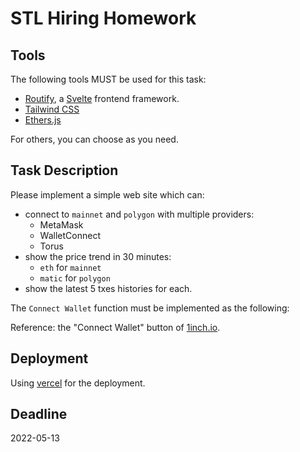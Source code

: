 # STL Hiring Homework

## Tools

The following tools MUST be used for this task:

- [Routify](https://routify.dev/), a [Svelte](https://svelte.dev/) frontend framework.
- [Tailwind CSS](https://tailwindcss.com/)
- [Ethers.js](https://docs.ethers.io/v5/)

For others, you can choose as you need.

## Task Description

Please implement a simple web site which can:

- connect to `mainnet` and `polygon` with multiple providers:
  - MetaMask
  - WalletConnect
  - Torus
- show the price trend in 30 minutes:
  - `eth` for `mainnet`
  - `matic` for `polygon`
- show the latest 5 txes histories for each.

The `Connect Wallet` function must be implemented as the following:

Reference: the "Connect Wallet" button of [1inch.io](https://app.1inch.io/).

## Deployment

Using [vercel](https://vercel.com/) for the deployment.

## Deadline

2022-05-13
